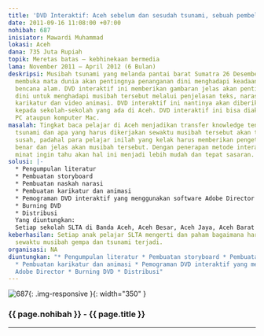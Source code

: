 ```yaml
---
title: 'DVD Interaktif: Aceh sebelum dan sesudah tsunami, sebuah pembelajaran'
date: 2011-09-16 11:08:00 +07:00
nohibah: 687
inisiator: Mawardi Muhammad
lokasi: Aceh
dana: 735 Juta Rupiah
topik: Meretas batas – kebhinekaan bermedia
lama: November 2011 – April 2012 (6 Bulan)
deskripsi: Musibah tsunami yang melanda pantai barat Sumatra 26 Desember 2004 telah
  membuka mata dunia akan pentingnya penanganan dini menghadapi keadaan darurat akibat
  bencana alam. DVD interaktif ini memberikan gambaran jelas akan pentingnya penanganan
  dini untuk menghadapi musibah tersebut melalui penjelasan teks, narasi audio, foto,
  karikatur dan video animasi. DVD interaktif ini nantinya akan diberikan secara gratis
  kepada sekolah-sekolah yang ada di Aceh. DVD interaktif ini bisa diakses melalui
  PC ataupun komputer Mac.
masalah: Tingkat baca pelajar di Aceh menjadikan transfer knowledge tentang kejadian
  tsunami dan apa yang harus dikerjakan sewaktu musibah tersebut akan terjadi sangatlah
  susah, padahal para pelajar inilah yang kelak harus memberikan pengetahuan yang
  benar dan jelas akan musibah tersebut. Dengan penerapan metode interaktif membuat
  minat ingin tahu akan hal ini menjadi lebih mudah dan tepat sasaran.
solusi: |-
  * Pengumpulan literatur
  * Pembuatan storyboard
  * Pembuatan naskah narasi
  * Pembuatan karikatur dan animasi
  * Pemograman DVD interaktif yang menggunakan software Adobe Director
  * Burning DVD
  * Distribusi
  Yang diuntungkan:
  Setiap sekolah SLTA di Banda Aceh, Aceh Besar, Aceh Jaya, Aceh Barat selaku daerah terparah terkena dampak gempa dan tsunami dan juga masyarakat yang ada di daerah-dearah tersebut di atas.
keberhasilan: Setiap anak pelajar SLTA mengerti dan paham bagaimana harus bertindak
  sewaktu musibah gempa dan tsunami terjadi.
organisasi: NA
diuntungkan: "* Pengumpulan literatur * Pembuatan storyboard * Pembuatan naskah narasi
  * Pembuatan karikatur dan animasi * Pemograman DVD interaktif yang menggunakan software
  Adobe Director * Burning DVD * Distribusi"
---
```


![687](/static/img/hibahcmb/687.png){: .img-responsive }{: width="350" }

### {{ page.nohibah }} - {{ page.title }}

---
